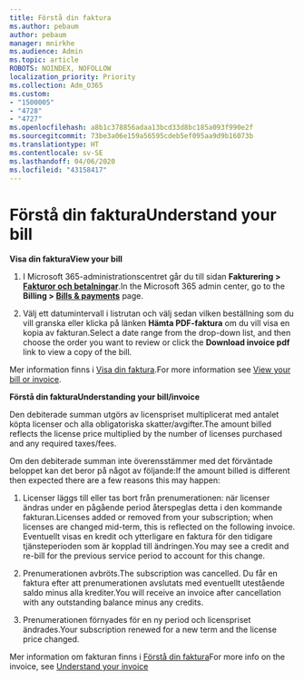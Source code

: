 ```yaml
---
title: Förstå din faktura
ms.author: pebaum
author: pebaum
manager: mnirkhe
ms.audience: Admin
ms.topic: article
ROBOTS: NOINDEX, NOFOLLOW
localization_priority: Priority
ms.collection: Adm_O365
ms.custom:
- "1500005"
- "4728"
- "4727"
ms.openlocfilehash: a8b1c378856adaa13bcd33d8bc185a093f990e2f
ms.sourcegitcommit: 73be3a06e159a56595cdeb5ef095aa9d9b16073b
ms.translationtype: HT
ms.contentlocale: sv-SE
ms.lasthandoff: 04/06/2020
ms.locfileid: "43158417"
---
```

# <a name="understand-your-bill"></a><span data-ttu-id="1648c-102">Förstå din faktura</span><span class="sxs-lookup"><span data-stu-id="1648c-102">Understand your bill</span></span>

<span data-ttu-id="1648c-103">**Visa din faktura**</span><span class="sxs-lookup"><span data-stu-id="1648c-103">**View your bill**</span></span>

1. <span data-ttu-id="1648c-104">I Microsoft 365-administrationscentret går du till sidan **Fakturering > [Fakturor och betalningar](https://go.microsoft.com/fwlink/p/?linkid=848039)**.</span><span class="sxs-lookup"><span data-stu-id="1648c-104">In the Microsoft 365 admin center, go to the **Billing > [Bills & payments](https://go.microsoft.com/fwlink/p/?linkid=848039)** page.</span></span>

2. <span data-ttu-id="1648c-105">Välj ett datumintervall i listrutan och välj sedan vilken beställning som du vill granska eller klicka på länken **Hämta PDF-faktura** om du vill visa en kopia av fakturan.</span><span class="sxs-lookup"><span data-stu-id="1648c-105">Select a date range from the drop-down list, and then choose the order you want to review or click the **Download invoice pdf** link to view a copy of the bill.</span></span>

<span data-ttu-id="1648c-106">Mer information finns i [Visa din faktura](https://docs.microsoft.com/office365/admin/subscriptions-and-billing/view-your-bill-or-invoice).</span><span class="sxs-lookup"><span data-stu-id="1648c-106">For more information see [View your bill or invoice](https://docs.microsoft.com/office365/admin/subscriptions-and-billing/view-your-bill-or-invoice).</span></span>

<span data-ttu-id="1648c-107">**Förstå din faktura**</span><span class="sxs-lookup"><span data-stu-id="1648c-107">**Understanding your bill/invoice**</span></span>

<span data-ttu-id="1648c-108">Den debiterade summan utgörs av licenspriset multiplicerat med antalet köpta licenser och alla obligatoriska skatter/avgifter.</span><span class="sxs-lookup"><span data-stu-id="1648c-108">The amount billed reflects the license price multiplied by the number of licenses purchased and any required taxes/fees.</span></span>

<span data-ttu-id="1648c-109">Om den debiterade summan inte överensstämmer med det förväntade beloppet kan det beror på något av följande:</span><span class="sxs-lookup"><span data-stu-id="1648c-109">If the amount billed is different then expected there are a few reasons this may happen:</span></span>

1. <span data-ttu-id="1648c-110">Licenser läggs till eller tas bort från prenumerationen: när licenser ändras under en pågående period återspeglas detta i den kommande fakturan.</span><span class="sxs-lookup"><span data-stu-id="1648c-110">Licenses added or removed from your subscription; when licenses are changed mid-term, this is reflected on the following invoice.</span></span>  <span data-ttu-id="1648c-111">Eventuellt visas en kredit och ytterligare en faktura för den tidigare tjänsteperioden som är kopplad till ändringen.</span><span class="sxs-lookup"><span data-stu-id="1648c-111">You may see a credit and re-bill for the previous service period to account for this change.</span></span>

2. <span data-ttu-id="1648c-112">Prenumerationen avbröts.</span><span class="sxs-lookup"><span data-stu-id="1648c-112">The subscription was cancelled.</span></span>  <span data-ttu-id="1648c-113">Du får en faktura efter att prenumerationen avslutats med eventuellt utestående saldo minus alla krediter.</span><span class="sxs-lookup"><span data-stu-id="1648c-113">You will receive an invoice after cancellation with any outstanding balance minus any credits.</span></span>

3. <span data-ttu-id="1648c-114">Prenumerationen förnyades för en ny period och licenspriset ändrades.</span><span class="sxs-lookup"><span data-stu-id="1648c-114">Your subscription renewed for a new term and the license price changed.</span></span>  

<span data-ttu-id="1648c-115">Mer information om fakturan finns i [Förstå din faktura](https://support.office.com/article/Understand-your-invoice-for-Office-365-for-business-0724b428-fb59-4962-8c37-6674166d7507)</span><span class="sxs-lookup"><span data-stu-id="1648c-115">For more info on the invoice, see [Understand your invoice](https://support.office.com/article/Understand-your-invoice-for-Office-365-for-business-0724b428-fb59-4962-8c37-6674166d7507)</span></span>
